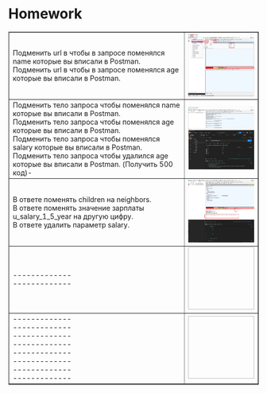 <!DOCTYPE html>
<h1>Homework</h1>

<html>
 <head>
  <meta charset="utf-8">
 </head>
 <body>
  <table border="1">
   <tr>
    <td> Подменить url в чтобы в запросе поменялся name которые вы вписали в Postman.
    <br> Подменить url в чтобы в запросе поменялся age которые вы вписали в Postman.
    <td><img src="https://github.com/StasTsb/Fiddler/blob/7dfad23cbd0c9392420d95db4da09750c3a54508/screen/01.png" width="340" height="126"></td>
   </tr>
   <tr>
    <td> Подменить тело запроса чтобы поменялся name которые вы вписали в Postman.
    <br> Подменить тело запроса чтобы поменялся age которые вы вписали в Postman. 
    <br> Подменить тело запроса чтобы поменялся salary которые вы вписали в Postman.
    <br> Подменить тело запроса чтобы удалился age которые вы вписали в Postman.  (Получить 500 код)-
    <td><img src="https://github.com/StasTsb/Fiddler/blob/0e3344b1ffd82fddd99aa759c0133c5cd02b4606/screen/02.png" width="340" height="126"></td>
  </tr>
    <tr>
    <td> В ответе поменять children на neighbors. 
    <br> В ответе поменять значение зарплаты u_salary_1_5_year на другую цифру. 
    <br> В ответе удалить параметр salary. 
    <td><img src="https://github.com/StasTsb/Fiddler/blob/021fe11808629b341f66ae6148cf1260a0e03188/screen/03.png" width="340" height="126"></td>
   </tr>
   <tr>
    <td>-------------
    <br>-------------
    <td><img src="  " width="340" height="126"></td>
  </tr>
    <tr>
    <td>-------------
    <br>-------------
    <br>-------------
    <br>-------------
    <br>-------------
    <br>-------------
    <br>-------------
    <br>-------------
    <td><img src="  " width="340" height="126"></td>
   </tr>
  </tr>
 </table>
 </body>
</html>

